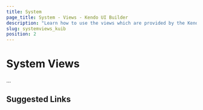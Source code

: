```yaml
---
title: System
page_title: System - Views - Kendo UI Builder
description: "Learn how to use the views which are provided by the Kendo UI Builder tool for creating and managing Angular and AngularJS-based web applications."
slug: systemviews_kuib
position: 2
---
```


# System Views

...

## Suggested Links
